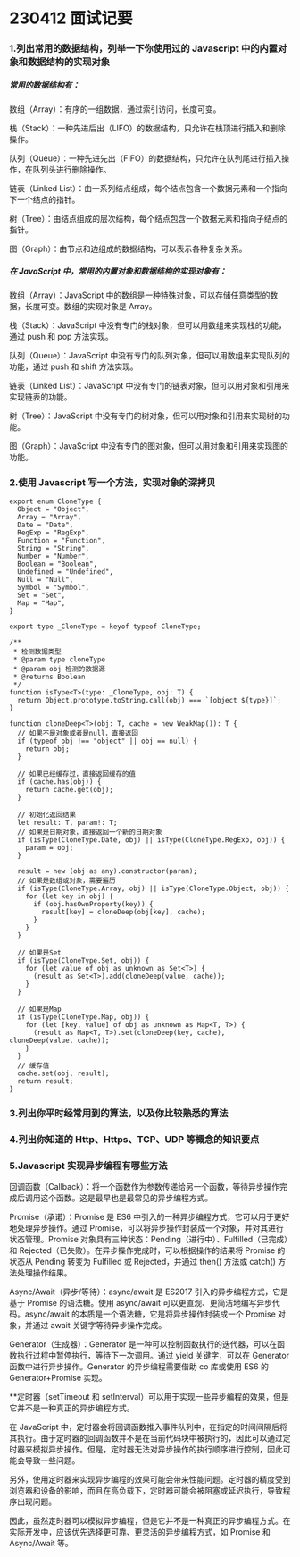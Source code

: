 # 230412 面试记要

### 1.列出常用的数据结构，列举一下你使用过的 Javascript 中的内置对象和数据结构的实现对象

##### 常用的数据结构有：

数组（Array）：有序的一组数据，通过索引访问，长度可变。

栈（Stack）：一种先进后出（LIFO）的数据结构，只允许在栈顶进行插入和删除操作。

队列（Queue）：一种先进先出（FIFO）的数据结构，只允许在队列尾进行插入操作，在队列头进行删除操作。

链表（Linked List）：由一系列结点组成，每个结点包含一个数据元素和一个指向下一个结点的指针。

树（Tree）：由结点组成的层次结构，每个结点包含一个数据元素和指向子结点的指针。

图（Graph）：由节点和边组成的数据结构，可以表示各种复杂关系。

##### 在 JavaScript 中，常用的内置对象和数据结构的实现对象有：

数组（Array）：JavaScript 中的数组是一种特殊对象，可以存储任意类型的数据，长度可变。数组的实现对象是 Array。

栈（Stack）：JavaScript 中没有专门的栈对象，但可以用数组来实现栈的功能，通过 push 和 pop 方法实现。

队列（Queue）：JavaScript 中没有专门的队列对象，但可以用数组来实现队列的功能，通过 push 和 shift 方法实现。

链表（Linked List）：JavaScript 中没有专门的链表对象，但可以用对象和引用来实现链表的功能。

树（Tree）：JavaScript 中没有专门的树对象，但可以用对象和引用来实现树的功能。

图（Graph）：JavaScript 中没有专门的图对象，但可以用对象和引用来实现图的功能。

### 2.使用 Javascript 写一个方法，实现对象的深拷贝

```
export enum CloneType {
  Object = "Object",
  Array = "Array",
  Date = "Date",
  RegExp = "RegExp",
  Function = "Function",
  String = "String",
  Number = "Number",
  Boolean = "Boolean",
  Undefined = "Undefined",
  Null = "Null",
  Symbol = "Symbol",
  Set = "Set",
  Map = "Map",
}

export type _CloneType = keyof typeof CloneType;

/**
 * 检测数据类型
 * @param type cloneType
 * @param obj 检测的数据源
 * @returns Boolean
 */
function isType<T>(type: _CloneType, obj: T) {
  return Object.prototype.toString.call(obj) === `[object ${type}]`;
}

function cloneDeep<T>(obj: T, cache = new WeakMap()): T {
  // 如果不是对象或者是null，直接返回
  if (typeof obj !== "object" || obj == null) {
    return obj;
  }

  // 如果已经缓存过，直接返回缓存的值
  if (cache.has(obj)) {
    return cache.get(obj);
  }

  // 初始化返回结果
  let result: T, param!: T;
  // 如果是日期对象，直接返回一个新的日期对象
  if (isType(CloneType.Date, obj) || isType(CloneType.RegExp, obj)) {
    param = obj;
  }

  result = new (obj as any).constructor(param);
  // 如果是数组或对象，需要遍历
  if (isType(CloneType.Array, obj) || isType(CloneType.Object, obj)) {
    for (let key in obj) {
      if (obj.hasOwnProperty(key)) {
        result[key] = cloneDeep(obj[key], cache);
      }
    }
  }

  // 如果是Set
  if (isType(CloneType.Set, obj)) {
    for (let value of obj as unknown as Set<T>) {
      (result as Set<T>).add(cloneDeep(value, cache));
    }
  }

  // 如果是Map
  if (isType(CloneType.Map, obj)) {
    for (let [key, value] of obj as unknown as Map<T, T>) {
      (result as Map<T, T>).set(cloneDeep(key, cache), cloneDeep(value, cache));
    }
  }
  // 缓存值
  cache.set(obj, result);
  return result;
}
```

### 3.列出你平时经常用到的算法，以及你比较熟悉的算法

### 4.列出你知道的 Http、Https、TCP、UDP 等概念的知识要点

### 5.Javascript 实现异步编程有哪些方法

回调函数（Callback）：将一个函数作为参数传递给另一个函数，等待异步操作完成后调用这个函数。这是最早也是最常见的异步编程方式。

Promise（承诺）：Promise 是 ES6 中引入的一种异步编程方式，它可以用于更好地处理异步操作。通过 Promise，可以将异步操作封装成一个对象，并对其进行状态管理。Promise 对象具有三种状态：Pending（进行中）、Fulfilled（已完成）和 Rejected（已失败）。在异步操作完成时，可以根据操作的结果将 Promise 的状态从 Pending 转变为 Fulfilled 或 Rejected，并通过 then() 方法或 catch() 方法处理操作结果。

Async/Await（异步/等待）：async/await 是 ES2017 引入的异步编程方式，它是基于 Promise 的语法糖。使用 async/await 可以更直观、更简洁地编写异步代码。async/await 的本质是一个语法糖，它是将异步操作封装成一个 Promise 对象，并通过 await 关键字等待异步操作完成。

Generator（生成器）：Generator 是一种可以控制函数执行的迭代器，可以在函数执行过程中暂停执行，等待下一次调用。通过 yield 关键字，可以在 Generator 函数中进行异步操作。Generator 的异步编程需要借助 co 库或使用 ES6 的 Generator+Promise 实现。

\*\*定时器（setTimeout 和 setInterval）可以用于实现一些异步编程的效果，但是它并不是一种真正的异步编程方式。

在 JavaScript 中，定时器会将回调函数推入事件队列中，在指定的时间间隔后将其执行。由于定时器的回调函数并不是在当前代码块中被执行的，因此可以通过定时器来模拟异步操作。但是，定时器无法对异步操作的执行顺序进行控制，因此可能会导致一些问题。

另外，使用定时器来实现异步编程的效果可能会带来性能问题。定时器的精度受到浏览器和设备的影响，而且在高负载下，定时器可能会被阻塞或延迟执行，导致程序出现问题。

因此，虽然定时器可以模拟异步编程，但是它并不是一种真正的异步编程方式。在实际开发中，应该优先选择更可靠、更灵活的异步编程方式，如 Promise 和 Async/Await 等。

